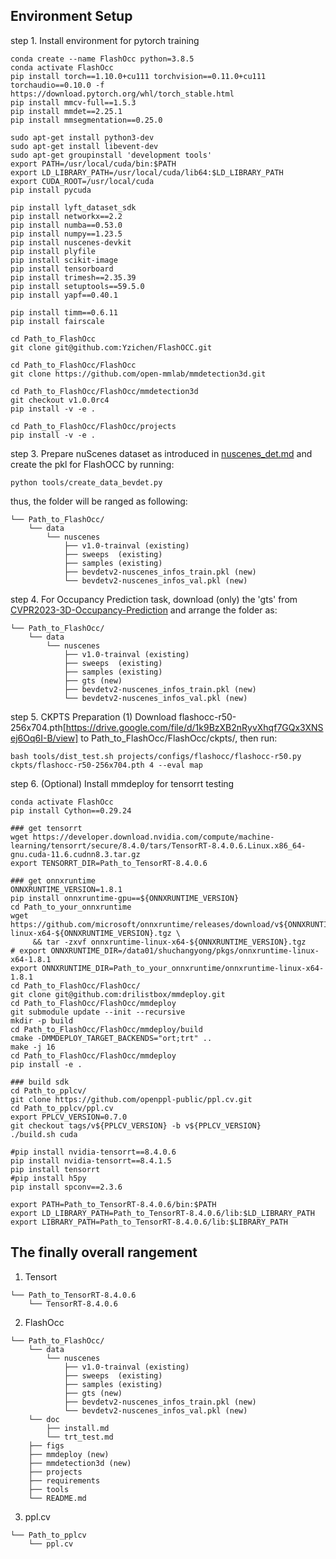 ## Environment Setup
step 1. Install environment for pytorch training
```
conda create --name FlashOcc python=3.8.5
conda activate FlashOcc
pip install torch==1.10.0+cu111 torchvision==0.11.0+cu111 torchaudio==0.10.0 -f https://download.pytorch.org/whl/torch_stable.html
pip install mmcv-full==1.5.3
pip install mmdet==2.25.1
pip install mmsegmentation==0.25.0

sudo apt-get install python3-dev 
sudo apt-get install libevent-dev
sudo apt-get groupinstall 'development tools'
export PATH=/usr/local/cuda/bin:$PATH
export LD_LIBRARY_PATH=/usr/local/cuda/lib64:$LD_LIBRARY_PATH
export CUDA_ROOT=/usr/local/cuda
pip install pycuda

pip install lyft_dataset_sdk
pip install networkx==2.2
pip install numba==0.53.0
pip install numpy==1.23.5
pip install nuscenes-devkit
pip install plyfile
pip install scikit-image
pip install tensorboard
pip install trimesh==2.35.39
pip install setuptools==59.5.0
pip install yapf==0.40.1

pip install timm==0.6.11
pip install fairscale

cd Path_to_FlashOcc
git clone git@github.com:Yzichen/FlashOCC.git

cd Path_to_FlashOcc/FlashOcc
git clone https://github.com/open-mmlab/mmdetection3d.git

cd Path_to_FlashOcc/FlashOcc/mmdetection3d
git checkout v1.0.0rc4
pip install -v -e . 

cd Path_to_FlashOcc/FlashOcc/projects
pip install -v -e . 
```

step 3. Prepare nuScenes dataset as introduced in [nuscenes_det.md](docs/en/datasets/nuscenes_det.md) and create the pkl for FlashOCC by running:
```shell
python tools/create_data_bevdet.py
```
thus, the folder will be ranged as following:
```shell script
└── Path_to_FlashOcc/
    └── data
        └── nuscenes
            ├── v1.0-trainval (existing)
            ├── sweeps  (existing)
            ├── samples (existing)
            ├── bevdetv2-nuscenes_infos_train.pkl (new)
            └── bevdetv2-nuscenes_infos_val.pkl (new)
```

step 4. For Occupancy Prediction task, download (only) the 'gts' from [CVPR2023-3D-Occupancy-Prediction](https://github.com/CVPR2023-3D-Occupancy-Prediction/CVPR2023-3D-Occupancy-Prediction) and arrange the folder as:
```shell script
└── Path_to_FlashOcc/
    └── data
        └── nuscenes
            ├── v1.0-trainval (existing)
            ├── sweeps  (existing)
            ├── samples (existing)
            ├── gts (new)
            ├── bevdetv2-nuscenes_infos_train.pkl (new)
            └── bevdetv2-nuscenes_infos_val.pkl (new)
```

step 5. CKPTS Preparation
(1) Download flashocc-r50-256x704.pth[https://drive.google.com/file/d/1k9BzXB2nRyvXhqf7GQx3XNSej6Oq6I-B/view] to Path_to_FlashOcc/FlashOcc/ckpts/, then run:
```shell script
bash tools/dist_test.sh projects/configs/flashocc/flashocc-r50.py  ckpts/flashocc-r50-256x704.pth 4 --eval map
```

step 6. (Optional) Install mmdeploy for tensorrt testing
```shell script
conda activate FlashOcc
pip install Cython==0.29.24

### get tensorrt
wget https://developer.download.nvidia.com/compute/machine-learning/tensorrt/secure/8.4.0/tars/TensorRT-8.4.0.6.Linux.x86_64-gnu.cuda-11.6.cudnn8.3.tar.gz
export TENSORRT_DIR=Path_to_TensorRT-8.4.0.6

### get onnxruntime
ONNXRUNTIME_VERSION=1.8.1
pip install onnxruntime-gpu==${ONNXRUNTIME_VERSION}
cd Path_to_your_onnxruntime
wget https://github.com/microsoft/onnxruntime/releases/download/v${ONNXRUNTIME_VERSION}/onnxruntime-linux-x64-${ONNXRUNTIME_VERSION}.tgz \
     && tar -zxvf onnxruntime-linux-x64-${ONNXRUNTIME_VERSION}.tgz
# export ONNXRUNTIME_DIR=/data01/shuchangyong/pkgs/onnxruntime-linux-x64-1.8.1
export ONNXRUNTIME_DIR=Path_to_your_onnxruntime/onnxruntime-linux-x64-1.8.1
cd Path_to_FlashOcc/FlashOcc/
git clone git@github.com:drilistbox/mmdeploy.git
cd Path_to_FlashOcc/FlashOcc/mmdeploy
git submodule update --init --recursive
mkdir -p build
cd Path_to_FlashOcc/FlashOcc/mmdeploy/build
cmake -DMMDEPLOY_TARGET_BACKENDS="ort;trt" ..
make -j 16
cd Path_to_FlashOcc/FlashOcc/mmdeploy
pip install -e .

### build sdk
cd Path_to_pplcv/
git clone https://github.com/openppl-public/ppl.cv.git
cd Path_to_pplcv/ppl.cv
export PPLCV_VERSION=0.7.0
git checkout tags/v${PPLCV_VERSION} -b v${PPLCV_VERSION}
./build.sh cuda

#pip install nvidia-tensorrt==8.4.0.6
pip install nvidia-tensorrt==8.4.1.5
pip install tensorrt
#pip install h5py
pip install spconv==2.3.6

export PATH=Path_to_TensorRT-8.4.0.6/bin:$PATH
export LD_LIBRARY_PATH=Path_to_TensorRT-8.4.0.6/lib:$LD_LIBRARY_PATH
export LIBRARY_PATH=Path_to_TensorRT-8.4.0.6/lib:$LIBRARY_PATH
```

## The finally overall rangement
1. Tensort
```shell script
└── Path_to_TensorRT-8.4.0.6
    └── TensorRT-8.4.0.6
```
2. FlashOcc
```shell script
└── Path_to_FlashOcc/
    └── data
        └── nuscenes
            ├── v1.0-trainval (existing)
            ├── sweeps  (existing)
            ├── samples (existing)
            ├── gts (new)
            ├── bevdetv2-nuscenes_infos_train.pkl (new)
            └── bevdetv2-nuscenes_infos_val.pkl (new)
    └── doc
        ├── install.md
        └── trt_test.md
    ├── figs
    ├── mmdeploy (new)
    ├── mmdetection3d (new)
    ├── projects
    ├── requirements
    ├── tools
    └── README.md
```
3. ppl.cv
```shell script
└── Path_to_pplcv
    └── ppl.cv
```
